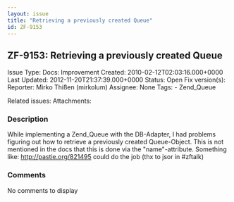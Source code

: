 ```yaml
---
layout: issue
title: "Retrieving a previously created Queue"
id: ZF-9153
---
```


ZF-9153: Retrieving a previously created Queue
----------------------------------------------

 Issue Type: Docs: Improvement Created: 2010-02-12T02:03:16.000+0000 Last Updated: 2012-11-20T21:37:39.000+0000 Status: Open Fix version(s): 
 Reporter:  Mirko Thißen (mirkolum)  Assignee:  None  Tags: - Zend\_Queue
 
 Related issues: 
 Attachments: 
### Description

While implementing a Zend\_Queue with the DB-Adapter, I had problems figuring out how to retrieve a previously created Queue-Object. This is not mentioned in the docs that this is done via the "name"-attribute. Something like: <http://pastie.org/821495> could do the job (thx to jsor in #zftalk)

 

 

### Comments

No comments to display
